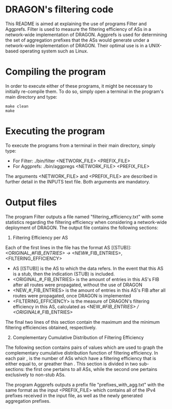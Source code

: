 # DRAGON's filtering code

This README is aimed at explaining the use of programs Filter and Aggprefs.
Filter is used to measure the filtering efficiency of ASs in a network-wide implementation of DRAGON.
Aggprefs is used for determining the set of aggregation prefixes that the ASs would generate under a network-wide implementation of DRAGON.
Their optimal use is in a UNIX-based operating system such as Linux.


# Compiling the program

In order to execute either of these programs, it might be necessary to initially re-compile them.
To do so, simply open a terminal in the program's main directory and type:

```
make clean
make
```

# Executing the program
To execute the programs from a terminal in their main directory, simply type:

- For Filter: ./bin/filter <NETWORK_FILE> <PREFIX_FILE>
- For Aggprefs: ./bin/aggpregs <NETWORK_FILE> <PREFIX_FILE>

The arguments <NETWORK_FILE> and <PREFIX_FILE> are described in further detail in the INPUTS text file.
Both arguments are mandatory.

# Output files

The program Filter outputs a file named "filtering_efficiency.txt" with some statistics regarding the filtering efficiency when considering a network-wide deployment of DRAGON. The output file contains the following sections:

1. Filtering Efficiency per AS

Each of the first lines in the file has the format AS<X> [(STUB)]: <ORIGINAL_#_FIB_ENTRIES> -> <NEW_#_FIB_ENTRIES>, <FILTERING_EFFICIENCY>
- AS<X> [(STUB)] is the AS to which the data refers. In the event that this AS is a stub, then the indication (STUB) is included.
- <ORIGINAL_#_FIB_ENTRIES> is the amount of entries in this AS's FIB after all routes were propagated, without the use of DRAGON
- <NEW_#_FIB_ENTRIES> is the amount of entries in this AS's FIB after all routes were propagated, once DRAGON is implemented
- <FILTERING_EFFICIENCY> is the measure of DRAGON's filtering efficiency in this AS, calculated as <NEW_#_FIB_ENTRIES> / <ORIGINAL_#_FIB_ENTRIES>

The final two lines of this section contain the maximum and the minimum filtering efficiencies obtained, respectively.

2. Complementary Cumulative Distribution of Filtering Efficiency

The following section contains pairs of values which are used to graph the complementary cumulative distribution function of filtering efficiency.
In each pair <X> <Y>, <X> is the number of ASs which have a filtering efficiency that is either equal to, or greather than <Y>.
This section is divided in two sub-sections: the first one pertains to all ASs, while the second one pertains exclusively to non-stub ASs.

The program Aggprefs outputs a prefix file "prefixes_with_agg.txt" with the same format as the input <PREFIX_FILE> which contains all of the IPv4 prefixes received in the input file, as well as the newly generated aggregation prefixes.
